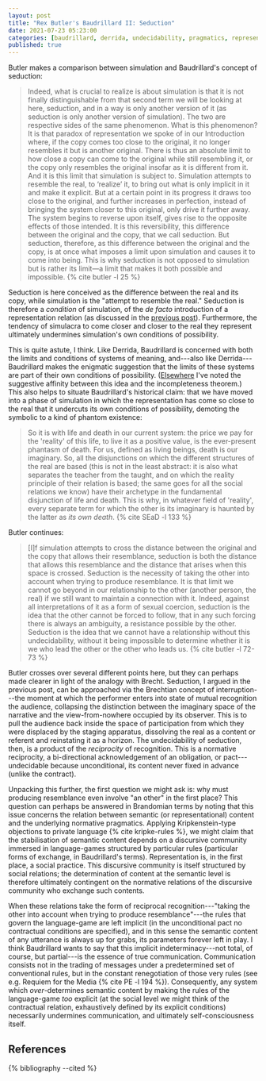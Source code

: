 ```yaml
---
layout: post
title: "Rex Butler's Baudrillard II: Seduction"
date: 2021-07-23 05:23:00
categories: [baudrillard, derrida, undecidability, pragmatics, representation, difference]
published: true
---
```


Butler makes a comparison between simulation and Baudrillard's concept of seduction:

> Indeed, what is crucial to realize is about simulation is that it is not finally distinguishable from that second term we will be looking at here, seduction, and in a way is only another version of it (as seduction is only another version of simulation). The two are respective sides of the same phenomenon. What is this phenomenon? It is that paradox of representation we spoke of in our Introduction where, if the copy comes too close to the original, it no longer resembles it but is another original. There is thus an absolute limit to how close a copy can come to the original while still resembling it, or the copy only resembles the original insofar as it is different from it. And it is this limit that simulation is subject to. Simulation attempts to resemble the real, to ‘realize’ it, to bring out what is only implicit in it and make it explicit. But at a certain point in its progress it draws too close to the original, and further increases in perfection, instead of bringing the system closer to this original, only drive it further away. The system begins to reverse upon itself, gives rise to the opposite effects of those intended. It is this reversibility, this difference between the original and the copy, that we call seduction. But seduction, therefore, as this difference between the original and the copy, is at once what imposes a limit upon simulation and causes it to come into being. This is why seduction is not opposed to simulation but is rather its limit—a limit that makes it both possible and impossible. {% cite butler -l 25 %}

<!--more-->

Seduction is here conceived as the difference between the real and its copy, while simulation is the "attempt to resemble the real." Seduction is therefore a _condition_ of simulation, of the _de facto_ introduction of a representation relation (as discussed in the [previous post]({{site.baseurl}}/2021/07/22/butler-simulation.html)). Furthermore, the tendency of simulacra to come closer and closer to the real they represent ultimately undermines simulation's own conditions of possibility.

This is quite astute, I think. Like Derrida, Baudrillard is concerned with both the limits and conditions of systems of meaning, and---also like Derrida---Baudrillard makes the enigmatic suggestion that the limits of these systems are part of their own conditions of possibility. ([Elsewhere]({{site.baseurl}}/2021/04/13/completeness.html) I've noted the suggestive affinity between this idea and the incompleteness theorem.) This also helps to situate Baudrillard's historical claim: that we have moved into a phase of simulation in which the representation has come so close to the real that it undercuts its own conditions of possibility, demoting the symbolic to a kind of phantom existence:

> So it is with life and death in our current system: the price we pay for the 'reality' of this life, to live it as a positive value, is the ever-present phantasm of death. For us, defined as living beings, death is our imaginary. So, all the disjunctions on which the different structures of the real are based (this is not in the least abstract: it is also what separates the teacher from the taught, and on which the reality principle of their relation is based; the same goes for all the social relations we know) have their archetype in the fundamental disjunction of life and death. This is why, in whatever field of 'reality', every separate term for which the other is its imaginary is haunted by the latter as _its own death_. {% cite SEaD -l 133 %}

Butler continues:

> [I]f simulation attempts to cross the distance between the original and the copy that allows their resemblance, seduction is both the distance that allows this resemblance and the distance that arises when this space is crossed. Seduction is the necessity of taking the other into account when trying to produce resemblance. It is that limit we cannot go beyond in our relationship to the other (another person, the real) if we still want to maintain a connection with it. Indeed, against all interpretations of it as a form of sexual coercion, seduction is the idea that the other cannot be forced to follow, that in any such forcing there is always an ambiguity, a resistance possible by the other. Seduction is the idea that we cannot have a relationship without this undecidability, without it being impossible to determine whether it is we who lead the other or the other who leads us. {% cite butler -l 72-73 %}

Butler crosses over several different points here, but they can perhaps made clearer in light of the analogy with Brecht. Seduction, I argued in the previous post, can be approached via the Brechtian concept of interruption---the moment at which the performer enters into state of mutual recognition the audience, collapsing the distinction between the imaginary space of the narrative and the view-from-nowhere occupied by its observer. This is to pull the audience back inside the space of participation from which they were displaced by the staging apparatus, dissolving the real as a content or referent and reinstating it as a horizon. The undecidability of seduction, then, is a product of the _reciprocity_ of recognition. This is a normative reciprocity, a bi-directional acknowledgement of an obligation, or pact---undecidable because unconditional, its content never fixed in advance (unlike the contract).

Unpacking this further, the first question we might ask is: why must producing resemblance even involve "an other" in the first place? This question can perhaps be answered in Brandomian terms by noting that this issue concerns the relation between semantic (or representational) content and the underlying normative pragmatics. Applying Kripkenstein-type objections to private language {% cite kripke-rules %}, we might claim that the stabilisation of semantic content depends on a discursive community immersed in language-games structured by particular rules (particular forms of exchange, in Baudrillard's terms). Representation is, in the first place, a social practice. This discursive community is itself structured by social relations; the determination of content at the semantic level is therefore ultimately contingent on the normative relations of the discursive community who exchange such contents.

When these relations take the form of reciprocal recognition---"taking the other into account when trying to produce resemblance"---the rules that govern the language-game are left implicit (in the unconditional pact no contractual conditions are specified), and in this sense the semantic content of any utterance is always up for grabs, its parameters forever left in play. I think Baudrillard wants to say that this implicit indeterminacy---not total, of course, but partial---is the essence of true communication. Communication consists not in the trading of messages under a predetermined set of conventional rules, but in the constant renegotiation of those very rules (see e.g. Requiem for the Media {% cite PE -l 194 %}). Consequently, any system which _over_-determines semantic content by making the rules of the language-game _too_ explicit (at the social level we might think of the contractual relation, exhaustively defined by its explicit conditions) necessarily undermines communication, and ultimately self-consciousness itself.

## References
{% bibliography --cited %}
